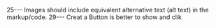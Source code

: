 25--- Images should include equivalent alternative text (alt text) in the markup/code.
29--- Creat a Button is better to show and clik
